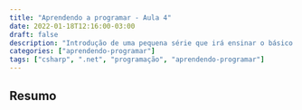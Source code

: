 ```yaml
---
title: "Aprendendo a programar - Aula 4"
date: 2022-01-18T12:16:00-03:00
draft: false
description: "Introdução de uma pequena série que irá ensinar o básico para iniciar em programação, mais específicamente em .NET C#"
categories: ["aprendendo-programar"]
tags: ["csharp", ".net", "programação", "aprendendo-programar"]
---
```


## Resumo

